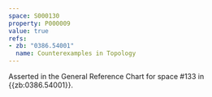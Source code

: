 ```yaml
---
space: S000130
property: P000009
value: true
refs:
- zb: "0386.54001"
  name: Counterexamples in Topology
---
```


Asserted in the General Reference Chart for space #133 in
{{zb:0386.54001}}.
